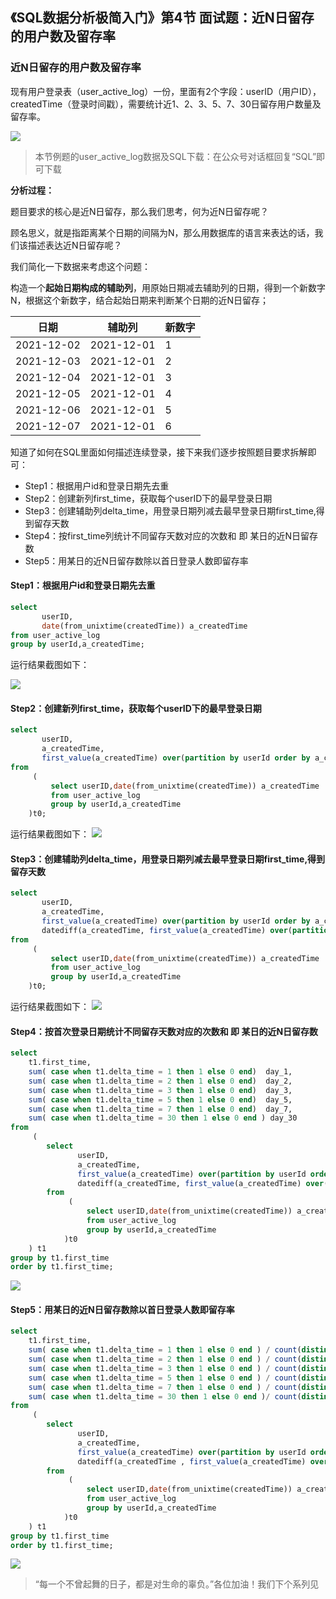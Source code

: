 ## 《SQL数据分析极简入门》第4节 面试题：近N日留存的用户数及留存率

### 近N日留存的用户数及留存率



现有用户登录表（user_active_log）一份，里面有2个字段：userID（用户ID），createdTime（登录时间戳），需要统计近1、2、3、5、7、30日留存用户数量及留存率。

![](https://files.mdnice.com/user/33324/d1ff9387-61af-4030-902a-2bca26b4bc0a.png)


> 本节例题的user_active_log数据及SQL下载：在公众号对话框回复“SQL”即可下载

**分析过程：**

题目要求的核心是近N日留存，那么我们思考，何为近N日留存呢？

顾名思义，就是指距离某个日期的间隔为N，那么用数据库的语言来表达的话，我们该描述表达近N日留存呢？

我们简化一下数据来考虑这个问题：

构造一个**起始日期构成的辅助列**，用原始日期减去辅助列的日期，得到一个新数字N，根据这个新数字，结合起始日期来判断某个日期的近N日留存；

 日期|辅助列|新数字
-|-|-
2021-12-02|2021-12-01|1|
2021-12-03|2021-12-01|2|
2021-12-04|2021-12-01|3|
2021-12-05|2021-12-01|4|
2021-12-06|2021-12-01|5|
2021-12-07|2021-12-01|6|

知道了如何在SQL里面如何描述连续登录，接下来我们逐步按照题目要求拆解即可：
- Step1：根据用户id和登录日期先去重
- Step2：创建新列first_time，获取每个userID下的最早登录日期
- Step3：创建辅助列delta_time，用登录日期列减去最早登录日期first_time,得到留存天数
- Step4：按first_time列统计不同留存天数对应的次数和 即 某日的近N日留存数
- Step5：用某日的近N日留存数除以首日登录人数即留存率

#### Step1：根据用户id和登录日期先去重

```sql
select
       userID,
       date(from_unixtime(createdTime)) a_createdTime
from user_active_log
group by userId,a_createdTime;
```
运行结果截图如下：

![](https://files.mdnice.com/user/33324/66925593-ea93-45db-a70e-84ef74256967.png)


#### Step2：创建新列first_time，获取每个userID下的最早登录日期
```sql
select
       userID,
       a_createdTime,
       first_value(a_createdTime) over(partition by userId order by a_createdTime ) first_time
from
     (
         select userID,date(from_unixtime(createdTime)) a_createdTime
         from user_active_log
         group by userId,a_createdTime
    )t0;
```

运行结果截图如下：
![](https://files.mdnice.com/user/33324/e7ece15d-8572-42c2-8cb4-1d4a90c8735a.png)

#### Step3：创建辅助列delta_time，用登录日期列减去最早登录日期first_time,得到留存天数
```sql
select
       userID,
       a_createdTime,
       first_value(a_createdTime) over(partition by userId order by a_createdTime ) first_time,
       datediff(a_createdTime, first_value(a_createdTime) over(partition by userId order by a_createdTime )) delta_time
from
     (
         select userID,date(from_unixtime(createdTime)) a_createdTime
         from user_active_log
         group by userId,a_createdTime
    )t0;
```

运行结果截图如下：
![](https://files.mdnice.com/user/33324/c329d0c2-c3e9-4d98-afc3-fdb3d88848c6.png)

#### Step4：按首次登录日期统计不同留存天数对应的次数和 即 某日的近N日留存数
```sql
select
    t1.first_time,
    sum( case when t1.delta_time = 1 then 1 else 0 end)  day_1,
    sum( case when t1.delta_time = 2 then 1 else 0 end)  day_2,
    sum( case when t1.delta_time = 3 then 1 else 0 end)  day_3,
    sum( case when t1.delta_time = 5 then 1 else 0 end)  day_5,
    sum( case when t1.delta_time = 7 then 1 else 0 end)  day_7,
    sum( case when t1.delta_time = 30 then 1 else 0 end ) day_30
from
     (
        select
               userID,
               a_createdTime,
               first_value(a_createdTime) over(partition by userId order by a_createdTime ) first_time,
               datediff(a_createdTime, first_value(a_createdTime) over(partition by userId order by a_createdTime )) delta_time
        from
             (
                 select userID,date(from_unixtime(createdTime)) a_createdTime
                 from user_active_log
                 group by userId,a_createdTime
            )t0
    ) t1
group by t1.first_time
order by t1.first_time;
```

![](https://files.mdnice.com/user/33324/a219a782-1774-45ce-9fcf-78e91f902cff.png)


#### Step5：用某日的近N日留存数除以首日登录人数即留存率
```sql
select
    t1.first_time,
    sum( case when t1.delta_time = 1 then 1 else 0 end ) / count(distinct t1.userID)  day_1,
    sum( case when t1.delta_time = 2 then 1 else 0 end ) / count(distinct t1.userID) day_2,
    sum( case when t1.delta_time = 3 then 1 else 0 end ) / count(distinct t1.userID) day_3,
    sum( case when t1.delta_time = 5 then 1 else 0 end ) / count(distinct t1.userID) day_5,
    sum( case when t1.delta_time = 7 then 1 else 0 end ) / count(distinct t1.userID) day_7,
    sum( case when t1.delta_time = 30 then 1 else 0 end )/ count(distinct t1.userID) day_30
from
     (
        select
               userID,
               a_createdTime,
               first_value(a_createdTime) over(partition by userId order by a_createdTime ) first_time,
               datediff(a_createdTime , first_value(a_createdTime) over(partition by userId order by a_createdTime )) delta_time
        from
             (
                 select userID,date(from_unixtime(createdTime)) a_createdTime
                 from user_active_log
                 group by userId,a_createdTime
            )t0
    ) t1
group by t1.first_time
order by t1.first_time;
```

![](https://files.mdnice.com/user/33324/57632e3e-f7d4-4d0a-b1e0-5fcd5c23c7c9.png)

>  “每一个不曾起舞的日子，都是对生命的辜负。”各位加油！我们下个系列见